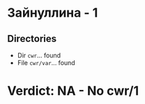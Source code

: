 # Зайнуллина - 1
## Directories
- Dir `cwr`... found
- File `cwr/var`... found
# Verdict: **NA** - No cwr/1
